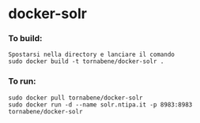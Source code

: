 docker-solr
===========


### To build:
	Spostarsi nella directory e lanciare il comando
    sudo docker build -t tornabene/docker-solr .
    

### To run:

    sudo docker pull tornabene/docker-solr
    sudo docker run -d --name solr.ntipa.it -p 8983:8983  tornabene/docker-solr
    
    
    